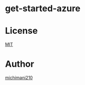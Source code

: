 get-started-azure
===

# License

[MIT](https://github.com/michimani/get-started-azure/blob/main/LICENCE)

# Author

[michimani210](https://twitter.com/michimani210)